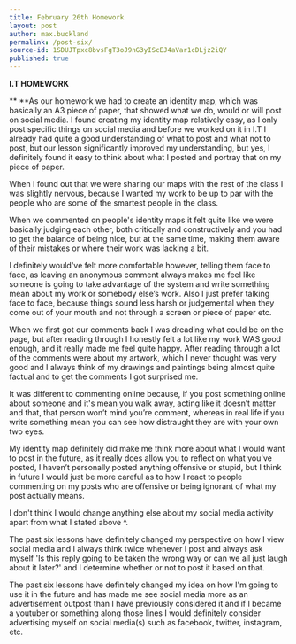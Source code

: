 ```yaml
---
title: February 26th Homework
layout: post
author: max.buckland
permalink: /post-six/
source-id: 1SDUJTpxc8bvsFgT3oJ9nG3yIScEJ4aVar1cDLjz2iQY
published: true
---
```

**I.T HOMEWORK**

**	**As our homework we had to create an identity map, which was basically an A3 piece of paper, that showed what we do, would or will post on social media. I found creating my identity map relatively easy, as I only post specific things on social media and before we worked on it in I.T I already had quite a good understanding of what to post and what not to post, but our lesson significantly improved my understanding, but yes, I definitely found it easy to think about what I posted and portray that on my piece of paper.

When I found out that we were sharing our maps with the rest of the class I was slightly nervous, because I wanted my work to be up to par with the people who are some of the smartest people in the class.

When we commented on people's identity maps it felt quite like we were basically judging each other, both critically and constructively and you had to get the balance of being nice, but at the same time, making them aware of their mistakes or where their work was lacking a bit.

I definitely would've felt more comfortable however, telling them face to face, as leaving an anonymous comment always makes me feel like someone is going to take advantage of the system and write something mean about my work or somebody else’s work. Also I just prefer talking face to face, because things sound less harsh or judgemental when they come out of your mouth and not through a screen or piece of paper etc.

When we first got our comments back I was dreading what could be on the page, but after reading through I honestly felt a lot like my work WAS good enough, and it really made me feel quite happy. After reading through a lot of the comments were about my artwork, which I never thought was very good and I always think of my drawings and paintings being almost quite factual and to get the comments I got surprised me.

It was different to commenting online because, if you post something online about someone and it's mean you walk away, acting like it doesn’t matter and that, that person won’t mind you’re comment, whereas in real life if you write something mean you can see how distraught they are with your own two eyes.

My identity map definitely did make me think more about what I would want to post in the future, as it really does allow you to reflect on what you've posted, I haven’t personally posted anything offensive or stupid, but I think in future I would just be more careful as to how I react to people commenting on my posts who are offensive or being ignorant of what my post actually means.

I don't think I would change anything else about my social media activity apart from what I stated above ^.

The past six lessons have definitely changed my perspective on how I view social media and I always think twice whenever I post and always ask myself 'Is this reply going to be taken the wrong way or can we all just laugh about it later?' and I determine whether or not to post it based on that.

The past six lessons have definitely changed my idea on how I'm going to use it in the future and has made me see social media more as an advertisement outpost than I have previously considered it and if I became a youtuber or something along those lines I would definitely consider advertising myself on social media(s) such as facebook, twitter, instagram, etc.

